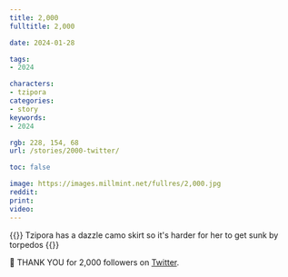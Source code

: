 ```yaml
---
title: 2,000
fulltitle: 2,000

date: 2024-01-28

tags:
- 2024

characters:
- tzipora
categories:
- story
keywords:
- 2024

rgb: 228, 154, 68
url: /stories/2000-twitter/

toc: false

image: https://images.millmint.net/fullres/2,000.jpg
reddit:
print:
video:
---
```

{{<note caption>}}
Tzipora has a dazzle camo skirt so it's harder for her to get sunk by torpedos
{{</note>}}

🎉 THANK YOU for 2,000 followers on [Twitter](www.twitter.com/vekllei).